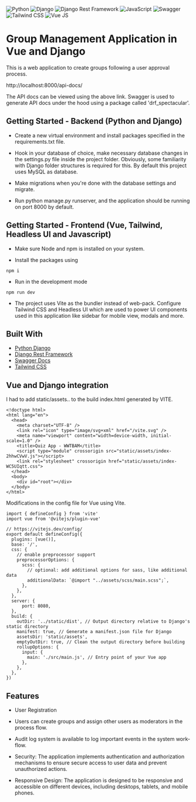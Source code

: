 ![Python](https://img.shields.io/badge/python-3670A0?style=for-the-badge&logo=python&logoColor=ffdd54)
![Django](https://img.shields.io/badge/Django-092E20?style=for-the-badge&logo=django&logoColor=green)
![Django Rest Framework](https://img.shields.io/badge/django%20rest-ff1709?style=for-the-badge&logo=django&logoColor=white)
![JavaScript](https://img.shields.io/badge/javascript-F7DF1E?style=for-the-badge&logo=javascript&logoColor=black)
![Swagger](https://img.shields.io/badge/-Swagger-%23Clojure?style=for-the-badge&logo=swagger&logoColor=white)
![Tailwind CSS](https://img.shields.io/badge/-Tailwind%20CSS-%2338B2AC?style=for-the-badge&logo=tailwind-css&logoColor=white)
![Vue JS](https://img.shields.io/badge/Vue.js-35495E?style=for-the-badge&logo=vuedotjs&logoColor=4FC08D)

# Group Management Application in Vue and Django

This is a web application to create groups following a user approval process.

http://localhost:8000/api-docs/

The API docs can be viewed using the above link. Swagger is used to generate API docs under the hood using a package called 'drf_spectacular'.

## Getting Started - Backend (Python and Django)

* Create a new virtual environment and install packages specified in the requirements.txt file.

* Hook in your database of choice, make necessary database changes in the settings.py file inside the project folder. Obviously, some familiarity with Django folder structures is required for this. By default this project uses MySQL as database.

* Make migrations when you're done with the database settings and migrate.
* Run python manage.py runserver, and the application should be running on port 8000 by default.

## Getting Started - Frontend (Vue, Tailwind, Headless UI and Javascript)

* Make sure Node and npm is installed on your system.

* Install the packages using 

```
npm i
```

* Run in the development mode 

```
npm run dev
```

* The project uses Vite as the bundler instead of web-pack. Configure Tailwind CSS and Headless UI which are used to power UI components used in this application like sidebar for mobile view, modals and more.

## Built With

* [Python Django](https://www.djangoproject.com/)
* [Django Rest Framework](https://www.django-rest-framework.org/)
* [Swagger Docs](https://swagger.io/)
* [Tailwind CSS](https://tailwindcss.com/)

## Vue and Django integration

I had to add static/assets.. to the build index.html generated by VITE.

```
<!doctype html>
<html lang="en">
  <head>
    <meta charset="UTF-8" />
    <link rel="icon" type="image/svg+xml" href="/vite.svg" />
    <meta name="viewport" content="width=device-width, initial-scale=1.0" />
    <title>Quiz App - WWTBAM</title>
    <script type="module" crossorigin src="static/assets/index-2hhwCVwV.js"></script>
    <link rel="stylesheet" crossorigin href="static/assets/index-WC5UIqtt.css">
  </head>
  <body>
    <div id="root"></div>
  </body>
</html>

```

Modifications in the config file for Vue using Vite.

```
import { defineConfig } from 'vite'
import vue from '@vitejs/plugin-vue'

// https://vitejs.dev/config/
export default defineConfig({
  plugins: [vue()],
  base: '/', 
  css: {
    // enable preprocessor support
    preprocessorOptions: {
      scss: {
        // optional: add additional options for sass, like additional data
        additionalData: `@import "../assets/scss/main.scss";`,
      },
    },
  },
  server: {
      port: 8080,
  },
  build: {
    outDir: '../static/dist', // Output directory relative to Django's static directory
    manifest: true, // Generate a manifest.json file for Django
    assetsDir: 'static/assets',
    emptyOutDir: true, // Clean the output directory before building
    rollupOptions: {
      input: {
        main: './src/main.js', // Entry point of your Vue app
      },
    },
  },
})
```

## Features 

- User Registration

- Users can create groups and assign other users as moderators in the process flow.

- Audit log system is available to log important events in the system work-flow.

- Security: The application implements authentication and authorization mechanisms to ensure secure access to user data and prevent unauthorized actions.

- Responsive Design: The application is designed to be responsive and accessible on different devices, including desktops, tablets, and mobile phones.